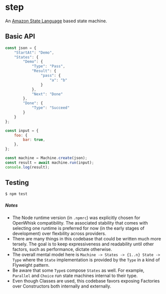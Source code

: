 # step

An [Amazon State Language](https://states-language.net/spec.html) based state machine.

## Basic API
```js
const json = {
    "StartAt": "Demo",
    "States": {
        "Demo": {
            "Type": "Pass",
            "Result": {
                "pass": {
                    "a": "b"
                }
            },
            "Next": "Done"
        },
        "Done": {
            "Type": "Succeed"
        }
    }
};

const input = {
    foo: {
        bar: true,
    },
};

const machine = Machine.create(json);
const result = await machine.run(input);
console.log(result);
```

## Testing
```bash
$ npm test
```

##### Notes
- The Node runtime version (in `.npmrc`) was explicitly chosen for OpenWhisk
compatibility. The associated stability that comes with selecting one runtime
is preferred for now (in the early stages of development) over flexbility
across providers.
- There are many things in this codebase that could be written much more tersely.
The goal is to keep expressiveness and readability until other factors, such as
performance, dictate otherwise.
- The overall mental model here is `Machine -> States -> {1..n} State -> Type`
where the `State` implementation is provided by the `Type` in a kind of
Flyweight pattern.
- Be aware that some `Type`s compose `States` as well. For example, `Parallel`
and `Choice` run state machines internal to their type.
- Even though Classes are used, this codebase favors exposing Factories over
Constructors both internally and externally.
